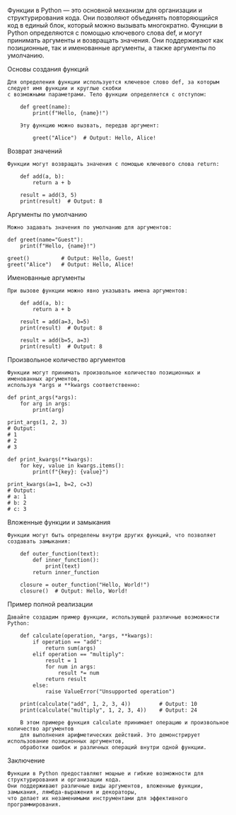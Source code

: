

Функции в Python — это основной механизм для организации и структурирования кода.
Они позволяют объединять повторяющийся код в единый блок, который можно вызывать многократно.
Функции в Python определяются с помощью ключевого слова def, и могут принимать аргументы и возвращать значения.
Они поддерживают как позиционные, так и именованные аргументы, а также аргументы по умолчанию.


Основы создания функций

    Для определения функции используется ключевое слово def, за которым следует имя функции и круглые скобки
    с возможными параметрами. Тело функции определяется с отступом:

        def greet(name):
            print(f"Hello, {name}!")

        Эту функцию можно вызвать, передав аргумент:

            greet("Alice")  # Output: Hello, Alice!


Возврат значений

    Функции могут возвращать значения с помощью ключевого слова return:

        def add(a, b):
            return a + b
        
        result = add(3, 5)
        print(result)  # Output: 8


Аргументы по умолчанию

    Можно задавать значения по умолчанию для аргументов:

    def greet(name="Guest"):
        print(f"Hello, {name}!")
    
    greet()          # Output: Hello, Guest!
    greet("Alice")   # Output: Hello, Alice!


Именованные аргументы

    При вызове функции можно явно указывать имена аргументов:
        
        def add(a, b):
            return a + b
        
        result = add(a=3, b=5)
        print(result)  # Output: 8
        
        result = add(b=5, a=3)
        print(result)  # Output: 8


Произвольное количество аргументов

    Функции могут принимать произвольное количество позиционных и именованных аргументов, 
    используя *args и **kwargs соответственно:
    
    def print_args(*args):
        for arg in args:
            print(arg)
    
    print_args(1, 2, 3)
    # Output:
    # 1
    # 2
    # 3
    
    def print_kwargs(**kwargs):
        for key, value in kwargs.items():
            print(f"{key}: {value}")
    
    print_kwargs(a=1, b=2, c=3)
    # Output:
    # a: 1
    # b: 2
    # c: 3


Вложенные функции и замыкания

    Функции могут быть определены внутри других функций, что позволяет создавать замыкания:
        
        def outer_function(text):
            def inner_function():
                print(text)
            return inner_function
        
        closure = outer_function("Hello, World!")
        closure()  # Output: Hello, World!


Пример полной реализации

    Давайте создадим пример функции, использующей различные возможности Python:
        
        def calculate(operation, *args, **kwargs):
            if operation == "add":
                return sum(args)
            elif operation == "multiply":
                result = 1
                for num in args:
                    result *= num
                return result
            else:
                raise ValueError("Unsupported operation")
        
        print(calculate("add", 1, 2, 3, 4))         # Output: 10
        print(calculate("multiply", 1, 2, 3, 4))    # Output: 24

        В этом примере функция calculate принимает операцию и произвольное количество аргументов
        для выполнения арифметических действий. Это демонстрирует использование позиционных аргументов, 
        обработки ошибок и различных операций внутри одной функции.


Заключение

    Функции в Python предоставляют мощные и гибкие возможности для структурирования и организации кода. 
    Они поддерживают различные виды аргументов, вложенные функции, замыкания, лямбда-выражения и декораторы, 
    что делает их незаменимыми инструментами для эффективного программирования.